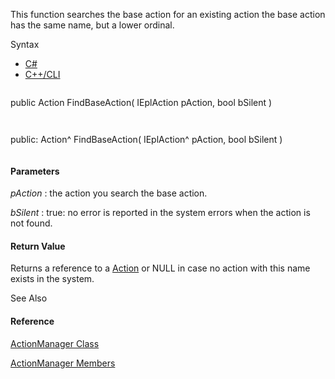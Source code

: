 This function searches the base action for an existing action the base action has the same name, but a lower ordinal.

Syntax

* [C#](#i-syntax-CS)
* [C++/CLI](#i-syntax-CPP2005)

```
```
public Action FindBaseAction( 
   IEplAction pAction,
   bool bSilent
)
```
```

```
```
public:
Action^ FindBaseAction( 
   IEplAction^ pAction,
   bool bSilent
)
```
```

#### Parameters

*pAction*
:   the action you search the base action.

*bSilent*
:   true: no error is reported in the system errors when the action is not found.

#### Return Value

Returns a reference to a [Action](Eplan.EplApi.AFu~Eplan.EplApi.ApplicationFramework.Action.html) or NULL in case no action with this name exists in the system.



See Also

#### Reference

[ActionManager Class](Eplan.EplApi.AFu~Eplan.EplApi.ApplicationFramework.ActionManager.html)
  
[ActionManager Members](Eplan.EplApi.AFu~Eplan.EplApi.ApplicationFramework.ActionManager_members.html)